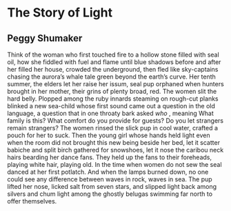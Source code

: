 # The Story of Light
## Peggy Shumaker
Think of the woman who first touched fire
to a hollow stone filled with seal oil,
how she fiddled with fuel and flame
until blue shadows before and after her
filled her house, crowded
the underground, then
fled like sky-captains
chasing the aurora’s whale tale
green beyond the earth’s curve.
Her tenth summer, the elders let her
raise her issum, seal pup orphaned
when hunters brought in her mother,
their grins of plenty
broad, red. The women
slit the hard belly.
Plopped among the ruby innards
steaming on rough-cut planks
blinked a new sea-child
whose first sound
came out a question
in the old language, a question
that in one throaty bark
asked _who_ , meaning What family
is this? What comfort
do you provide for guests?
Do you let strangers remain
strangers? The women rinsed the slick pup
in cool water, crafted a pouch
for her to suck. Then the young girl
whose hands held light
even when the room did not
brought this new being
beside her bed, let it scatter
babiche and split birch
gathered for snowshoes, let it
nose the caribou neck hairs
bearding her dance fans. They
held up the fans to their foreheads,
playing white hair, playing old.
In the time when women do not sew
the seal danced at her first potlatch.
And when the lamps burned down,
no one could see
any difference between waves
in rock, waves in sea.
The pup lifted her nose, licked
salt from seven stars, and slipped
light back among silvers and chum
light among the ghostly belugas
swimming far north to offer themselves.
